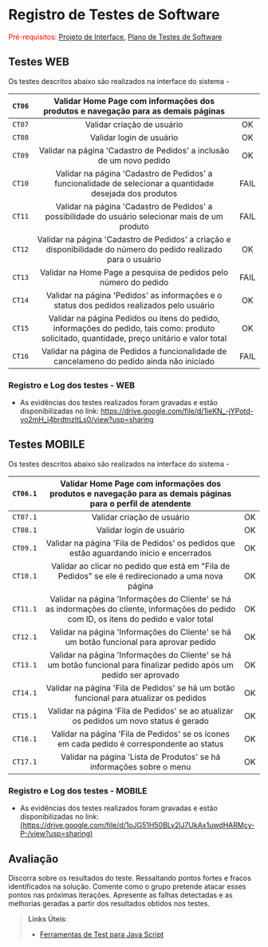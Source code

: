 # Registro de Testes de Software

<span style="color:red">Pré-requisitos: <a href="3-Projeto de Interface.md"> Projeto de Interface</a></span>, <a href="8-Plano de Testes de Software.md"> Plano de Testes de Software</a>

## Testes WEB
Os testes descritos abaixo são realizados na interface do sistema - 

 |`CT06`| Validar Home Page com informações dos produtos e navegação para as demais páginas | |
 |:---------:|:---------:|:---------:|
 |`CT07`| Validar criação de usuário | OK | 
 |`CT08`| Validar login de usuário | OK |
 |`CT09`| Validar na página 'Cadastro de Pedidos' a inclusão de um novo pedido | OK |
 |`CT10`| Validar na página 'Cadastro de Pedidos' a funcionalidade de selecionar a quantidade desejada dos produtos | FAIL |
 |`CT11`| Validar na página 'Cadastro de Pedidos' a possibilidade do usuário selecionar mais de um produto | FAIL |
 |`CT12`| Validar na página 'Cadastro de Pedidos' a criação e disponibilidade do número do pedido realizado para o usuário | OK |
 |`CT13`| Validar na Home Page a pesquisa de pedidos pelo número do pedido  | FAIL |
 |`CT14`| Validar na página 'Pedidos' as informações e o status dos pedidos realizados pelo usuário | OK|
 |`CT15`| Validar na página Pedidos ou itens do pedido, informações do pedido, tais como: produto solicitado, quantidade, preço unitário e valor total| OK |
 |`CT16`| Validar na página de Pedidos a funcionalidade de cancelameno do pedido ainda não iniciado | FAIL |
 
 ### Registro e Log dos testes - WEB
 
* As evidências dos testes realizados foram gravadas e estão disponibilizadas no link: https://drive.google.com/file/d/1ieKN_-jYPotd-yo2mH_i4brdtnzItLs0/view?usp=sharing

## Testes MOBILE
Os testes descritos abaixo são realizados na interface do sistema - 

 |`CT06.1`| Validar Home Page com informações dos produtos e navegação para as demais páginas para o perfil de atendente| |
 |:---------:|:---------:|:---------:|
 |`CT07.1`| Validar criação de usuário | OK | 
 |`CT08.1`| Validar login de usuário | OK |
 |`CT09.1`| Validar na página 'Fila de Pedidos' os pedidos que estão aguardando inicio e encerrados | OK |
 |`CT10.1`| Validar ao clicar no pedido que está em "Fila de Pedidos" se ele é redirecionado a uma nova página  | OK |
 |`CT11.1`| Validar na página 'Informações do Cliente' se há as indormações do cliente, informações do pedido com ID, os itens do pedido e valor total | OK |
 |`CT12.1`| Validar na página 'Informações do Cliente' se há um botão funcional para aprovar pedido | OK |
 |`CT13.1`| Validar na página 'Informações do Cliente' se há um botão funcional para finalizar pedido após um pedido ser aprovado | OK |
 |`CT14.1`| Validar na página 'Fila de Pedidos' se há um botão funcional para atualizar os pedidos | OK |
 |`CT15.1`| Validar na página 'Fila de Pedidos' se ao atualizar os pedidos um novo status é gerado | OK |
 |`CT16.1`| Validar na página 'Fila de Pedidos' se os ícones em cada pedido é correspondente ao status | OK |
 |`CT17.1`| Validar na página 'Lista de Produtos' se há informações sobre o menu | OK |
 
  ### Registro e Log dos testes - MOBILE
 
* As evidências dos testes realizados foram gravadas e estão disponibilizadas no link: [(https://drive.google.com/file/d/1oJG51H50BLv2lJ7UkAx1uwdHARMcy-P-/view?usp=sharing)](https://drive.google.com/file/d/1oJG51H50BLv2lJ7UkAx1uwdHARMcy-P-/view?usp=sharing)

## Avaliação

Discorra sobre os resultados do teste. Ressaltando pontos fortes e fracos identificados na solução. Comente como o grupo pretende atacar esses pontos nas próximas iterações. Apresente as falhas detectadas e as melhorias geradas a partir dos resultados obtidos nos testes.

> **Links Úteis**:
> - [Ferramentas de Test para Java Script](https://geekflare.com/javascript-unit-testing/)
